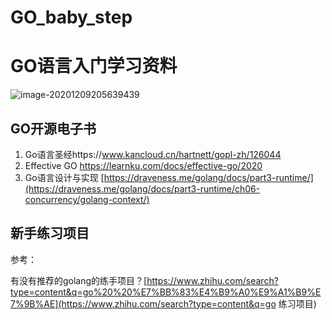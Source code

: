 # GO_baby_step
# GO语言入门学习资料

![image-20201209205639439](../../../Library/Application%20Support/typora-user-images/image-20201209205639439.png)

## GO开源电子书

1. Go语言圣经https://www.kancloud.cn/hartnett/gopl-zh/126044
2. Effective GO https://learnku.com/docs/effective-go/2020
3. Go语言设计与实现 [https://draveness.me/golang/docs/part3-runtime/](https://draveness.me/golang/docs/part3-runtime/ch06-concurrency/golang-context/)

## 新手练习项目

参考：

有没有推荐的golang的练手项目？[https://www.zhihu.com/search?type=content&q=go%20%20%E7%BB%83%E4%B9%A0%E9%A1%B9%E7%9B%AE](https://www.zhihu.com/search?type=content&q=go  练习项目)



